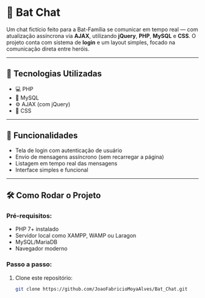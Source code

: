# 🦇 Bat Chat

Um chat fictício feito para a Bat-Família se comunicar em tempo real — com atualização assíncrona via **AJAX**, utilizando **jQuery**, **PHP**, **MySQL** e **CSS**. O projeto conta com sistema de **login** e um layout simples, focado na comunicação direta entre heróis.

---

## 🚀 Tecnologias Utilizadas

- 💻 PHP
- 💾 MySQL
- ⚙️ AJAX (com jQuery)
- 🎨 CSS

---

## 🔐 Funcionalidades

- Tela de login com autenticação de usuário
- Envio de mensagens assíncrono (sem recarregar a página)
- Listagem em tempo real das mensagens
- Interface simples e funcional

---

## 🛠️ Como Rodar o Projeto

### Pré-requisitos:

- PHP 7+ instalado
- Servidor local como XAMPP, WAMP ou Laragon
- MySQL/MariaDB
- Navegador moderno

### Passo a passo:

1. Clone este repositório:
   ```bash
   git clone https://github.com/JoaoFabricioMoyaAlves/Bat_Chat.git
